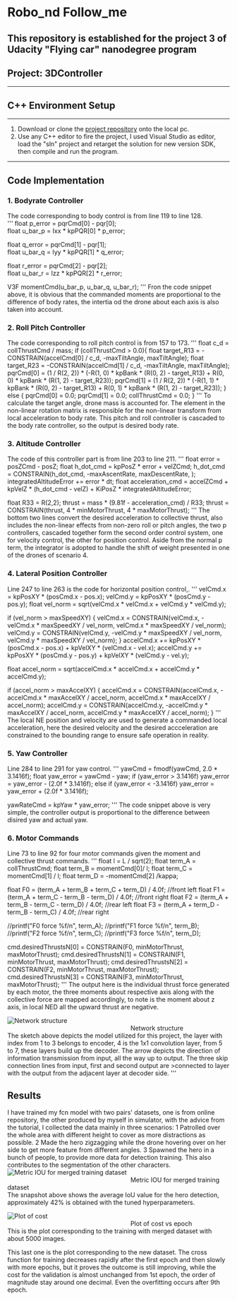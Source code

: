 # Robo_nd Follow_me
This repository is established for the project 3 of Udacity "Flying car" nanodegree program
---
## Project: 3DController

---

## C++ Environment Setup

---
1. Download or clone the [project repository](https://github.com/udacity/FCND-Controls-CPP) onto the local pc.  
2. Use any C++ editor to fire the project, I used Visual Studio as editor, load the "sln" project and retarget the solution for new version SDK, then compile and run the program.

---

## Code Implementation
### 1. Bodyrate Controller
The code corresponding to body control is from line 119 to line 128.\
'''
float p_error = pqrCmd[0] - pqr[0];\
float u_bar_p = Ixx * kpPQR[0] * p_error;

float q_error = pqrCmd[1] - pqr[1];\
float u_bar_q = Iyy * kpPQR[1] * q_error;

float r_error = pqrCmd[2] - pqr[2];\
float u_bar_r = Izz * kpPQR[2] * r_error;

V3F momentCmd(u_bar_p, u_bar_q, u_bar_r);
'''
Fron the code snippet above, it is obvious that the commanded moments are proportional to the difference of body rates, the intertia od the drone about each axis is also taken into account.
### 2. Roll Pitch Controller
The code corresponding to roll pitch control is from 157 to 173.
'''
 float c_d = collThrustCmd / mass;
  if (collThrustCmd > 0.0){
    float target_R13 = -CONSTRAIN(accelCmd[0] / c_d, -maxTiltAngle, maxTiltAngle);
    float target_R23 = -CONSTRAIN(accelCmd[1] / c_d, -maxTiltAngle, maxTiltAngle);
    pqrCmd[0] = (1 / R(2, 2)) * (-R(1, 0) * kpBank * (R(0, 2) - target_R13) + R(0, 0) * kpBank * (R(1, 2) - target_R23));
    pqrCmd[1] = (1 / R(2, 2)) * (-R(1, 1) * kpBank * (R(0, 2) - target_R13) + R(0, 1) * kpBank * (R(1, 2) - target_R23));
  }
  else {
  pqrCmd[0] = 0.0;
  pqrCmd[1] = 0.0;
  collThrustCmd = 0.0;
  }
'''
To calculate the target angle, drone mass is accounted for. The element in the non-linear rotation matrix is responsible for the non-linear transform from local acceleration to body rate. This pitch and roll controller is cascaded to the body rate controller, so the output is desired body rate.
### 3. Altitude Controller
The code of this controller part is from line 203 to line 211.
'''
float error = posZCmd - posZ;
float h_dot_cmd = kpPosZ * error + velZCmd;
h_dot_cmd = CONSTRAIN(h_dot_cmd, -maxAscentRate, maxDescentRate, );
integratedAltitudeError += error * dt;
float acceleration_cmd = accelZCmd + kpVelZ * (h_dot_cmd - velZ) + KiPosZ * integratedAltitudeError;

float R33 = R(2,2);
thrust = mass * (9.81f - acceleration_cmd) / R33;
thrust = CONSTRAIN(thrust, 4 * minMotorThrust, 4 * maxMotorThrust);
'''
The bottom two lines convert the desired acceleration to collective thrust, also includes the non-linear effects from non-zero roll or pitch angles, the two p controllers, cascaded together form the second order control system, one for velocity control, the other for position control. Aside from the normal p term, the integrator is adopted to handle the shift of weight presented in one of the drones of scenario 4. 
### 4. Lateral Position Controller
Line 247 to line 263 is the code for horizontal position control,.
'''
velCmd.x = kpPosXY * (posCmd.x - pos.x);
velCmd.y = kpPosXY * (posCmd.y - pos.y);
float vel_norm = sqrt(velCmd.x * velCmd.x + velCmd.y * velCmd.y);
 
if (vel_norm > maxSpeedXY) {
    velCmd.x = CONSTRAIN(velCmd.x, -velCmd.x * maxSpeedXY / vel_norm, velCmd.x * maxSpeedXY / vel_norm);
	  velCmd.y = CONSTRAIN(velCmd.y, -velCmd.y * maxSpeedXY / vel_norm, velCmd.y * maxSpeedXY / vel_norm);
  }
accelCmd.x += kpPosXY * (posCmd.x - pos.x) + kpVelXY * (velCmd.x - vel.x);
accelCmd.y += kpPosXY * (posCmd.y - pos.y) + kpVelXY * (velCmd.y - vel.y);

float accel_norm = sqrt(accelCmd.x * accelCmd.x + accelCmd.y * accelCmd.y);

if (accel_norm > maxAccelXY) {
	  accelCmd.x = CONSTRAIN(accelCmd.x, -accelCmd.x * maxAccelXY / accel_norm, accelCmd.x * maxAccelXY / accel_norm);
	  accelCmd.y = CONSTRAIN(accelCmd.y, -accelCmd.y * maxAccelXY / accel_norm, accelCmd.y * maxAccelXY / accel_norm);
  }
'''
The local NE position and velocity  are used to generate a commanded local acceleration, here the desired velocity and the desired accceleration are constrained to the bounding range to ensure safe operation in reality.
### 5. Yaw Controller
Line 284 to line 291 for yaw control.
'''
yawCmd = fmodf(yawCmd, 2.0 * 3.1416f);
float yaw_error = yawCmd - yaw;
if (yaw_error > 3.1416f)
	  yaw_error = yaw_error - (2.0f * 3.1416f);
else if (yaw_error < -3.1416f)
	  yaw_error = yaw_error + (2.0f * 3.1416f);
  
yawRateCmd = kpYaw * yaw_error;
'''
The code snippet above is very simple, the controller output is proportional  to the difference between disired yaw and actual yaw.
### 6. Motor Commands
Line 73 to line 92 for four motor commands given the moment and collective thrust commands.
'''
float l = L / sqrt(2);
float term_A = collThrustCmd;
float term_B = momentCmd[0]/ l;
float term_C = momentCmd[1] / l;
float term_D = -momentCmd[2] /kappa;

float F0 = (term_A + term_B + term_C + term_D) / 4.0f; //front left
float F1 = (term_A + term_C - term_B - term_D) / 4.0f; //front right
float F2 = (term_A + term_B - term_C - term_D) / 4.0f; //rear left
float F3 = (term_A + term_D - term_B - term_C) / 4.0f; //rear right

//printf("F0 force %f/n", term_A);
//printf("F1 force %f/n", term_B);
//printf("F2 force %f/n", term_C);
//printf("F3 force %f/n", term_D);

cmd.desiredThrustsN[0] = CONSTRAIN(F0, minMotorThrust, maxMotorThrust);
cmd.desiredThrustsN[1] = CONSTRAIN(F1, minMotorThrust, maxMotorThrust);
cmd.desiredThrustsN[2] = CONSTRAIN(F2, minMotorThrust, maxMotorThrust);
cmd.desiredThrustsN[3] = CONSTRAIN(F3, minMotorThrust, maxMotorThrust);
'''
The output here is the individual thrust force generated by each motor, the three moments about respective axis along with the collective force are mapped accordingly, to note is the moment about z axis, in local NED all the upward thrust are negative.

![Network structure](network_structure.jpg)
<br />&emsp; &emsp;  &emsp;  &emsp; &emsp; &emsp;  &emsp;  &emsp; &emsp; &emsp;  &emsp;  &emsp;&emsp; &emsp;  &emsp;  &emsp;Network structure<br />
The sketch above depicts the model utilized for this project, the layer with index from 1 to 3 belongs to encoder, 4 is the 1x1 convolution layer, from 5 to 7, these layers build up the decoder. The arrow depicts the direction of information transmission from input, all the way up to output. The three skip connection lines from input, first and second output are >connected to layer with the output from the adjacent layer at decoder side.
'''

## Results
I have trained my fcn model with two pairs' datasets, one is from online repository, the other produced by myself in simulator, with the advice from the tutorial, I collected the data mainly in three scenarios:
1 Patrolled over the whole area with different height to cover as more distractions as possible.
2 Made the hero zigzagging while the drone hovering over on her side to get more feature from different angles.
3 Spawned the hero in a bunch of people, to provide more data for detection training. This also contributes to the segmentation of the other characters.
![Metric IOU for merged training dataset](averageIoU_metric.png)
<br />&emsp; &emsp;  &emsp;  &emsp; &emsp; &emsp;  &emsp;  &emsp; &emsp; &emsp;  &emsp;  &emsp;&emsp; &emsp;  &emsp;  &emsp;Metric IOU for merged training dataset<br />
The snapshot above shows the average IoU value for the hero detection, approximately 42% is obtained with the tuned hyperparameters.

![Plot of cost](plot_cost.png)
<br />&emsp; &emsp;  &emsp;  &emsp; &emsp; &emsp;  &emsp;  &emsp; &emsp; &emsp;  &emsp;  &emsp;&emsp; &emsp;  &emsp;  &emsp;Plot of cost vs epoch<br />
This is the plot corresponding to the training with merged dataset with about 5000 images.

This last one is the plot corresponding to the new dataset. The cross function for training decreases rapidly after the first epoch and then slowly with more epochs, but it proves the outcome is still improving, while the cost for the validation is almost unchanged from 1st epoch, the order of magnitude stay around one decimal. Even the overfitting occurs after 9th epoch.
